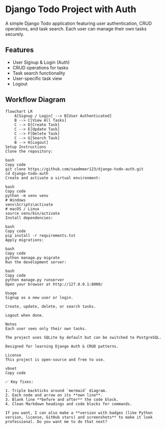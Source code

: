 # Django Todo Project with Auth

A simple Django Todo application featuring user authentication, CRUD operations, and task search. Each user can manage their own tasks securely.

## Features
- User Signup & Login (Auth)
- CRUD operations for tasks
- Task search functionality
- User-specific task view
- Logout

## Workflow Diagram
```mermaid
flowchart LR
    A[Signup / Login] --> B[User Authenticated]
    B --> C[View All Tasks]
    C --> D[Create Task]
    C --> E[Update Task]
    C --> F[Delete Task]
    C --> G[Search Task]
    B --> H[Logout]
Setup Instructions
Clone the repository:

bash
Copy code
git clone https://github.com/saadmeer123/django-todo-auth.git
cd django-todo-auth
Create and activate a virtual environment:

bash
Copy code
python -m venv venv
# Windows
venv\Scripts\activate
# macOS / Linux
source venv/bin/activate
Install dependencies:

bash
Copy code
pip install -r requirements.txt
Apply migrations:

bash
Copy code
python manage.py migrate
Run the development server:

bash
Copy code
python manage.py runserver
Open your browser at http://127.0.0.1:8000/

Usage
Signup as a new user or login.

Create, update, delete, or search tasks.

Logout when done.

Notes
Each user sees only their own tasks.

The project uses SQLite by default but can be switched to PostgreSQL.

Designed for learning Django Auth & CRUD patterns.

License
This project is open-source and free to use.

vbnet
Copy code

✅ Key fixes:

1. Triple backticks around `mermaid` diagram.
2. Each node and arrow on its **own line**.
3. Blank line **before and after** the code block.
4. Clean Markdown headings and code blocks for commands.

If you want, I can also make a **version with badges (like Python version, license, GitHub stars) and screenshots** to make it look professional. Do you want me to do that next?






